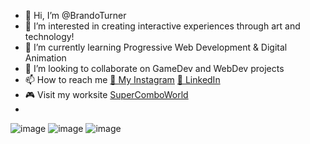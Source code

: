 - 👋 Hi, I’m @BrandoTurner
- 👀 I’m interested in creating interactive experiences through art and technology!
- 🌱 I’m currently learning Progressive Web Development & Digital Animation
- 💞️ I’m looking to collaborate on GameDev and WebDev projects
- 📫 How to reach me  <a href="https://www.instagram.com/brandolisk/"> 📸 My Instagram</a> <a href="https://www.linkedin.com/in/brandoturner/"> 💼 LinkedIn</a>
- 🎮 Visit my worksite <a href="https://www.supercomboworld.com"> SuperComboWorld </a>
- 

<!---
BrandoTurner/BrandoTurner is a ✨ special ✨ repository because its `README.md` (this file) appears on your GitHub profile.
You can click the Preview link to take a look at your changes.
--->
![image](https://user-images.githubusercontent.com/84806464/134042166-860db4df-b8dc-4881-b9da-141000d8989b.gif)
![image](https://user-images.githubusercontent.com/84806464/134042180-a877d613-0ab9-4ff5-8f62-506def1cfec8.gif)
![image](https://user-images.githubusercontent.com/84806464/134042201-9f85ce9e-0a41-47dc-8535-612851797751.gif)
